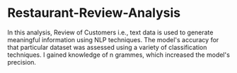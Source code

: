 # Restaurant-Review-Analysis
In this analysis, Review of Customers i.e., text data is used to generate meaningful information using NLP techniques. The model's accuracy for that particular dataset was assessed using a variety of classification techniques.
I gained knowledge of n grammes, which increased the model's precision.
